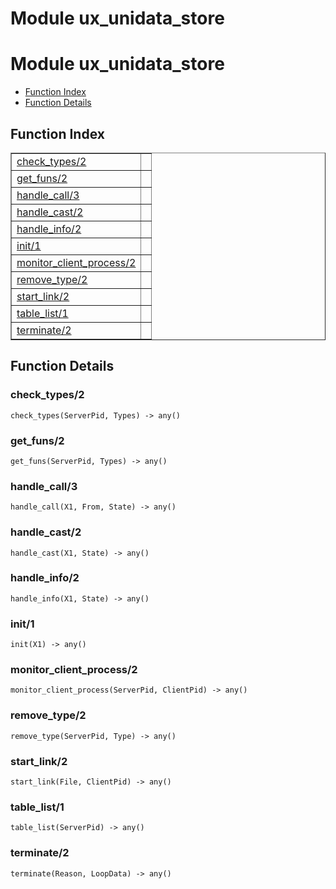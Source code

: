 Module ux_unidata_store
=======================


<h1>Module ux_unidata_store</h1>

* [Function Index](#index)
* [Function Details](#functions)






<h2><a name="index">Function Index</a></h2>



<table width="100%" border="1" cellspacing="0" cellpadding="2" summary="function index"><tr><td valign="top"><a href="#check_types-2">check_types/2</a></td><td></td></tr><tr><td valign="top"><a href="#get_funs-2">get_funs/2</a></td><td></td></tr><tr><td valign="top"><a href="#handle_call-3">handle_call/3</a></td><td></td></tr><tr><td valign="top"><a href="#handle_cast-2">handle_cast/2</a></td><td></td></tr><tr><td valign="top"><a href="#handle_info-2">handle_info/2</a></td><td></td></tr><tr><td valign="top"><a href="#init-1">init/1</a></td><td></td></tr><tr><td valign="top"><a href="#monitor_client_process-2">monitor_client_process/2</a></td><td></td></tr><tr><td valign="top"><a href="#remove_type-2">remove_type/2</a></td><td></td></tr><tr><td valign="top"><a href="#start_link-2">start_link/2</a></td><td></td></tr><tr><td valign="top"><a href="#table_list-1">table_list/1</a></td><td></td></tr><tr><td valign="top"><a href="#terminate-2">terminate/2</a></td><td></td></tr></table>




<h2><a name="functions">Function Details</a></h2>


<a name="check_types-2"></a>

<h3>check_types/2</h3>





`check_types(ServerPid, Types) -> any()`

<a name="get_funs-2"></a>

<h3>get_funs/2</h3>





`get_funs(ServerPid, Types) -> any()`

<a name="handle_call-3"></a>

<h3>handle_call/3</h3>





`handle_call(X1, From, State) -> any()`

<a name="handle_cast-2"></a>

<h3>handle_cast/2</h3>





`handle_cast(X1, State) -> any()`

<a name="handle_info-2"></a>

<h3>handle_info/2</h3>





`handle_info(X1, State) -> any()`

<a name="init-1"></a>

<h3>init/1</h3>





`init(X1) -> any()`

<a name="monitor_client_process-2"></a>

<h3>monitor_client_process/2</h3>





`monitor_client_process(ServerPid, ClientPid) -> any()`

<a name="remove_type-2"></a>

<h3>remove_type/2</h3>





`remove_type(ServerPid, Type) -> any()`

<a name="start_link-2"></a>

<h3>start_link/2</h3>





`start_link(File, ClientPid) -> any()`

<a name="table_list-1"></a>

<h3>table_list/1</h3>





`table_list(ServerPid) -> any()`

<a name="terminate-2"></a>

<h3>terminate/2</h3>





`terminate(Reason, LoopData) -> any()`

